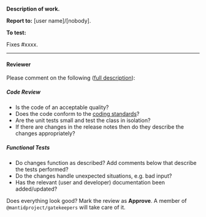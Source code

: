 **Description of work.**

**Report to:** [user name]/[nobody]. <!--If the original issue was raised by a user they should be named here. Do not leak email addresses-->

**To test:**

<!-- Instructions for testing. -->

Fixes #xxxx. <!-- and fix #xxxx or close #xxxx xor resolves #xxxx -->
<!-- alternative
*There is no associated issue.*
-->

<!-- delete this if you added release notes
*This does not require release notes* because **fill in an explanation of why**
-->

---

#### Reviewer ####

Please comment on the following ([full description](http://developer.mantidproject.org/IndividualTicketTesting/)):

##### Code Review #####

- Is the code of an acceptable quality?
- Does the code conform to the [coding standards](http://developer.mantidproject.org/Standards/)?
- Are the unit tests small and test the class in isolation?
- If there are changes in the release notes then do they describe the changes appropriately?

##### Functional Tests #####

- Do changes function as described? Add comments below that describe the tests performed?
- Do the changes handle unexpected situations, e.g. bad input?
- Has the relevant (user and developer) documentation been added/updated?

Does everything look good? Mark the review as **Approve**. A member of `@mantidproject/gatekeepers` will take care of it.
